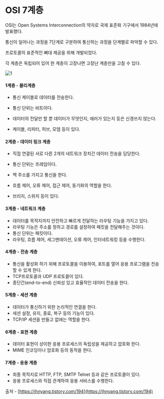 <h1>OSI 7계층</h1>

OSI는 Open Systems Interconnection의 약자로 국제 표준화 기구에서 1984년에 발표했다.

통신이 일어나는 과정을 7단계로 구분하여 통신하는 과정을 단계별로 파악할 수 있다.

프로토콜의 표준적인 뼈대 제공을 위해 개발되었다.

각 계층은 독립되어 있어 한 계층이 고장나면 고장난 계층만을 고칠 수 있다.

![1](https://user-images.githubusercontent.com/59406960/110309624-ed29c080-8044-11eb-9314-1036a96f4b00.png)

<h4>1계층 - 물리계층</h4>

- 통신 케이블로 데이터를 전송한다.

- 통신 단위는 비트이다.

- 데이터의 전달만 할 뿐 데이터가 무엇인지, 에러가 있는지 등은 신경쓰지 않는다.

- 케이블, 리피터, 허브, 모뎀 등이 있다.



<h4>2계층 - 데이터 링크 계층</h4>

- 직접 연결된 서로 다른 2개의 네트워크 장치간 데이터 전송을 담당한다.

- 통신 단위는 프레임이다.

- 맥 주소를 가지고 통신을 한다.

- 흐름 제어, 오류 제어, 접근 제어, 동기화의 역할을 한다.

- 브리지, 스위치 등이 있다.



<h4>3계층 - 네트워크 계층</h4>

- 데이터를 목적지까지 안전하고 빠르게 전달하는 라우팅 기능을 가지고 있다.
- 라우팅 기능은 주소를 정하고 경로를 설정하여 패킷을 전달해주는 것이다.
- 통신 단위는 패킷이다.
- 라우팅, 흐름 제어, 세그멘테이션, 오류 제어, 인터네트워킹 등을 수행한다.



<h4>4계층 - 전송 계층</h4>

- 통신을 활성화 하기 위해 프로토콜을 이용하여, 포트를 열어 응용 프로그램을 전송할 수 있게 한다.
- TCP프로토콜과 UDP 프로토콜이 있다.
- 종단간(end-to-end) 신뢰성 있고 효율적인 데이터 전송을 한다.



<h4>5계층 - 세션 계층</h4>

- 데이터가 통신하기 위한 논리적인 연결을 한다.
- 세션 설정, 유지, 종료, 복구 등의 기능이 있다.
- TCP/IP 세션을 만들고 없애는 역할을 한다.



<h4>6계층 - 표현 계층</h4>

- 데이터 표현이 상이한 응용 프로세스의 독립성을 제공하고 암호화 한다.
- MIME 인코딩이나 암호화 등의 동작을 한다.



<h4>7계층 - 응용 계층</h4>

- 최종 목적지로 HTTP, FTP, SMTP Telnet 등과 같은 프로토콜이 있다.
- 응용 프로세스와 직접 관계하여 응용 서비스를 수행한다.



출처 - [https://jhnyang.tistory.com/194](https://jhnyang.tistory.com/194)